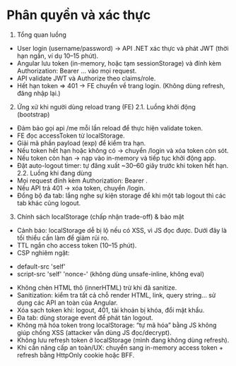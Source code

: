# Phân quyền và xác thực

1. Tổng quan luồng
- User login (username/password) → API .NET xác thực và phát JWT (thời hạn ngắn, ví dụ 10–15 phút).
- Angular lưu token (in-memory, hoặc tạm sessionStorage) và đính kèm Authorization: Bearer … vào mọi request.
- API validate JWT và Authorize theo claims/role.
- Hết hạn token ⇒ 401 → FE chuyển về trang login. (Không dùng refresh, đăng nhập lại.)
2. Ứng xử khi người dùng reload trang (FE)
2.1. Luồng khởi động (bootstrap)
- Đảm bảo gọi api /me mỗi lần reload để thực hiện validate token.
- FE đọc accessToken từ localStorage.
- Giải mã phần payload (exp) để kiểm tra hạn.
- Nếu token hết hạn hoặc không có → chuyển /login và xóa token còn sót.
- Nếu token còn hạn → nạp vào in-memory và tiếp tục khởi động app.
- Đặt auto-logout timer: tự đăng xuất ~30–60 giây trước khi token hết hạn.
2.2. Luồng khi đang dùng
- Mọi request đính kèm Authorization: Bearer <token>.
- Nếu API trả 401 → xóa token, chuyển /login.
- Đồng bộ đa tab: lắng nghe sự kiện storage để khi một tab logout thì các tab khác cũng logout.
3. Chính sách localStorage (chấp nhận trade-off) & bảo mật
- Cảnh báo: localStorage dễ bị lộ nếu có XSS, vì JS đọc được. Dưới đây là tối thiểu cần làm để giảm rủi ro.
- TTL ngắn cho access token (10–15 phút).
- CSP nghiêm ngặt:
+ default-src 'self'
+ script-src 'self' 'nonce-<random>' (không dùng unsafe-inline, không eval)
- Không chèn HTML thô (innerHTML) trừ khi đã sanitize.
- Sanitization: kiểm tra tất cả chỗ render HTML, link, query string… sử dụng các API an toàn của Angular.
- Xóa sạch token khi: logout, 401, tài khoản bị khóa, đổi mật khẩu.
- Đa tab: dùng storage event để phát tán logout.
- Không mã hóa token trong localStorage: “tự mã hóa” bằng JS không giúp chống XSS (attacker vẫn dùng JS đọc/decrypt).
- Không lưu refresh token ở localStorage (mình đang không dùng refresh).
- Khi cần nâng cấp an toàn/UX: chuyển sang in-memory access token + refresh bằng HttpOnly cookie hoặc BFF.